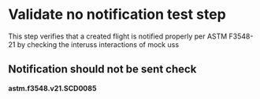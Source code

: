 # Validate no notification test step

This step verifies that a created flight is notified properly per ASTM F3548-21 by checking the interuss interactions of mock uss

## Notification should not be sent check

**astm.f3548.v21.SCD0085**
